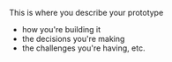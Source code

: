 This is where you describe your prototype
- how you're building it
- the decisions you're making
- the challenges you're having, etc.
